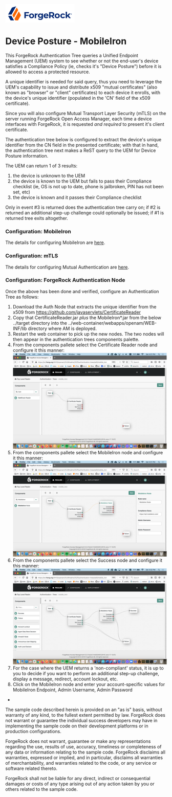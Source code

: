 
![image alt text](./config/logo.png)

# Device Posture - MobileIron

This ForgeRock Authentication Tree queries a Unified Endpoint Management (UEM) system to see whether or not the end-user's device satisfies a Compliance Policy (ie, checks it's "Device Posture") before it is allowed to access a protected resource.

A unique identifier is needed for said query, thus you need to leverage the UEM's capability to issue and distribute x509 "mutual certificates" (also known as "browser" or "client" certificates) to each device it enrolls, with the device's unique identifier (populated in the 'CN' field of the x509 certificate).

Since you will also configure Mutual Transport Layer Security (mTLS) on the server running ForgeRock Open Access Manager, each time a device interfaces with ForgeRock, it is requested *and required* to present it's client certificate. 

The authentication tree below is configured to extract the device's unique identifier from the CN field in the presented certificate; with that in hand, the authentication tree next makes a ReST query to the UEM for Device Posture information.

The UEM can return 1 of 3 results:

1. the device is unknown to the UEM
2. the device is known to the UEM but fails to pass their Compliance checklist (ie, OS is not up to date, phone is jailbroken, PIN has not been set, etc)
3. the device is known and it passes their Compliance checklist

Only in event #3 is returned does the authentication tree carry on; if #2 is returned an additional step-up challenge could optionally be issued; if #1 is returned tree exits altogether. 


### Configuration: MobileIron

The details for configuring MobileIron are [here](https://docs.google.com/document/d/1EpJ-QuX_SGKfwWoDa8JN5KoriW21nhKTpyY8s4EYTYU/edit).

### Configuration: mTLS

The details for configuring Mutual Authentication are [here](./config/MobileIron.md).


### Configuration: ForgeRock Authentication Node


Once the above has been done and verified, configure an Authentication Tree as follows:

1. Download the Auth Node that extracts the unique identifier from the x509 from https://github.com/javaservlets/CertificateReader
2. Copy that CertificateReader.jar *plus* the MobileIron*.jar from the below ../target directory into the ../web-container/webapps/openam/WEB-INF/lib directory where AM is deployed.
3. Restart the web container to pick up the new nodes.  The two nodes will then appear in the authentication trees components palette.
4. From the components pallete select the Certificate Reader node and configure it this manner: ![ScreenShot](./config/1.png)
5. From the components pallete select the MobileIron node and configure it this manner: ![ScreenShot](./config/2.png)
6. From the components pallete select the Success node and configure it this manner: ![ScreenShot](./config/3.png)
7. For the case where the UEM returns a 'non-compliant' status, it is up to you to decide if you want to perform an additional step-up challenge, display a message, redirect, account lockout, etc.
8. Click on the MobileIron node and enter your account-specific values for MobileIron Endpoint, Admin Username, Admin Password




-

The sample code described herein is provided on an "as is" basis, without warranty of any kind, to the fullest extent permitted by law. ForgeRock does not warrant or guarantee the individual success developers may have in implementing the sample code on their development platforms or in production configurations.

ForgeRock does not warrant, guarantee or make any representations regarding the use, results of use, accuracy, timeliness or completeness of any data or information relating to the sample code. ForgeRock disclaims all warranties, expressed or implied, and in particular, disclaims all warranties of merchantability, and warranties related to the code, or any service or software related thereto.

ForgeRock shall not be liable for any direct, indirect or consequential damages or costs of any type arising out of any action taken by you or others related to the sample code.

[forgerock_platform]: https://www.forgerock.com/platform/  
